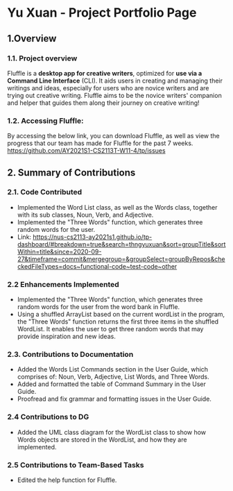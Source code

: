 # Yu Xuan - Project Portfolio Page

## 1.Overview
### 1.1. Project overview
Fluffle is a **desktop app for creative writers**, optimized for **use via a Command Line Interface** (CLI). 
It aids users in creating and managing their writings and ideas, especially for users who are novice writers and are 
trying out creative writing. Fluffle aims to be the novice writers' companion and helper that guides them along their
journey on creative writing!
<br>
### 1.2. Accessing Fluffle:
By accessing the below link, you can download Fluffle, as well as view the progress that our team has made for Fluffle 
for the past 7 weeks.
<br>
https://github.com/AY2021S1-CS2113T-W11-4/tp/issues

## 2. Summary of Contributions

### 2.1. Code Contributed
* Implemented the Word List class, as well as the Words class, together with its sub classes, Noun, Verb, and Adjective.
* Implemented the "Three Words" function, which generates three random words for the user.
* Link: https://nus-cs2113-ay2021s1.github.io/tp-dashboard/#breakdown=true&search=thngyuxuan&sort=groupTitle&sortWithin=title&since=2020-09-27&timeframe=commit&mergegroup=&groupSelect=groupByRepos&checkedFileTypes=docs~functional-code~test-code~other

### 2.2 Enhancements Implemented
* Implemented the "Three Words" function, which generates three random words for the user from the word bank in Fluffle.
* Using a shuffled ArrayList based on the current wordList in the program, the "Three Words" function returns the first
three items in the shuffled WordList. It enables the user to get three random words that may provide inspiration and new ideas.

### 2.3. Contributions to Documentation
* Added the Words List Commands section in the User Guide, which comprises of: Noun, Verb, Adjective, List Words, 
and Three Words.
* Added and formatted the table of Command Summary in the User Guide.
* Proofread and fix grammar and formatting issues in the User Guide.

### 2.4 Contributions to DG
* Added the UML class diagram for the WordList class to show how Words objects are stored in the WordList, and how they 
are implemented.

### 2.5 Contributions to Team-Based Tasks
* Edited the help function for Fluffle.
